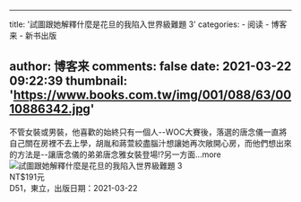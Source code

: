 
---
title: '試圖跟她解釋什麼是花旦的我陷入世界級難題 3'
categories: 
    - 阅读
    - 博客来
    - 新书出版

author: 博客来
comments: false
date: 2021-03-22 09:22:39
thumbnail: 'https://www.books.com.tw/img/001/088/63/0010886342.jpg'
---

<div>   
不管女裝或男裝，他喜歡的始終只有一個人--WOC大賽後，落選的唐念儀一直將自己關在房裡不去上學，胡胤和蔣萱絞盡腦汁想讓她再次敞開心房，而他們想出來的方法是--讓唐念儀的弟弟唐念雅女裝登場!?另一方面...more<br><img src="https://www.books.com.tw/img/001/088/63/0010886342.jpg" alt="試圖跟她解釋什麼是花旦的我陷入世界級難題 3" referrerpolicy="no-referrer"><br>NT$191元<br>D51，東立，出版日期：2021-03-22  
</div>
            